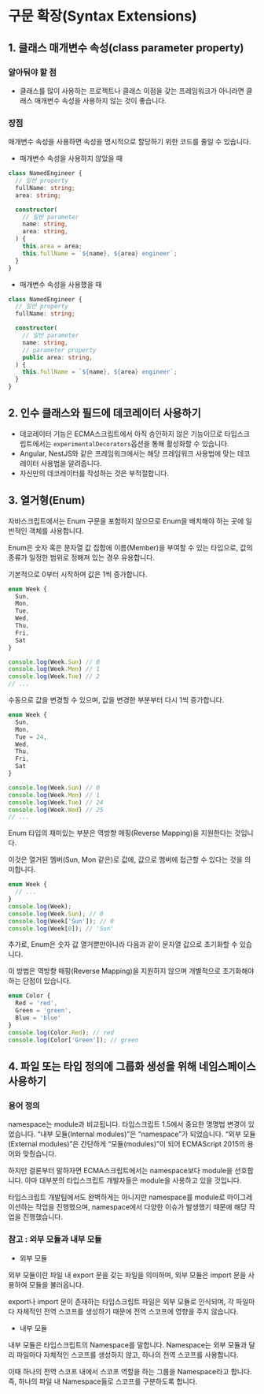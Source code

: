 # 구문 확장(Syntax Extensions)
## 1. 클래스 매개변수 속성(class parameter property)
### 알아둬야 할 점
- 클래스를 많이 사용하는 프로젝트나 클래스 이점을 갖는 프레임워크가 아니라면 클래스 매개변수 속성을 사용하지 않는 것이 좋습니다.
### 장점
매개변수 속성을 사용하면 속성을 명시적으로 할당하기 위한 코드를 줄일 수 있습니다.
- 매개변수 속성을 사용하지 않았을 때
```ts
class NamedEngineer {
  // 일반 property
  fullName: string;
  area: string;

  constructor(
    // 일반 parameter
    name: string,
    area: string,
  ) {
    this.area = area;
    this.fullName = `${name}, ${area} engineer`;
  }
}
```
- 매개변수 속성을 사용했을 때
```ts
class NamedEngineer {
  // 일반 property
  fullName: string;

  constructor(
    // 일반 parameter
    name: string,
    // parameter property
    public area: string,
  ) {
    this.fullName = `${name}, ${area} engineer`;
  }
}
```
## 2. 인수 클래스와 필드에 데코레이터 사용하기
- 데코레이터 기능은 ECMA스크립트에서 아직 승인하지 않은 기능이므로 타입스크립트에서는 `experimentalDecorators`옵션을 통해 활성화할 수 있습니다.
- Angular, NestJS와 같은 프레임워크에서는 해당 프레임워크 사용법에 맞는 데코레이터 사용법을 알려줍니다.
- 자신만의 데코레이터를 작성하는 것은 부적절합니다.
## 3. 열거형(Enum)
자바스크립트에서는 Enum 구문을 포함하지 않으므로 Enum을 배치해야 하는 곳에 일반적인 객체를 사용합니다.

Enum은 숫자 혹은 문자열 값 집합에 이름(Member)을 부여할 수 있는 타입으로, 값의 종류가 일정한 범위로 정해져 있는 경우 유용합니다.

기본적으로 0부터 시작하며 값은 1씩 증가합니다.
```ts
enum Week {
  Sun,
  Mon,
  Tue,
  Wed,
  Thu,
  Fri,
  Sat
}

console.log(Week.Sun) // 0
console.log(Week.Mon) // 1
console.log(Week.Tue) // 2
// ...
```
수동으로 값을 변경할 수 있으며, 값을 변경한 부분부터 다시 1씩 증가합니다.
```ts
enum Week {
  Sun,
  Mon,
  Tue = 24,
  Wed,
  Thu,
  Fri,
  Sat
}

console.log(Week.Sun) // 0
console.log(Week.Mon) // 1
console.log(Week.Tue) // 24
console.log(Week.Wed) // 25
// ...
```
Enum 타입의 재미있는 부분은 역방향 매핑(Reverse Mapping)을 지원한다는 것입니다.

이것은 열거된 멤버(Sun, Mon 같은)로 값에, 값으로 멤버에 접근할 수 있다는 것을 의미합니다.
```ts
enum Week {
  // ...
}
console.log(Week);
console.log(Week.Sun); // 0
console.log(Week['Sun']); // 0
console.log(Week[0]); // 'Sun'
```
추가로, Enum은 숫자 값 열거뿐만아니라 다음과 같이 문자열 값으로 초기화할 수 있습니다.

이 방법은 역방향 매핑(Reverse Mapping)을 지원하지 않으며 개별적으로 초기화해야 하는 단점이 있습니다.
```ts
enum Color {
  Red = 'red',
  Green = 'green',
  Blue = 'blue'
}
console.log(Color.Red); // red
console.log(Color['Green']); // green
```
## 4. 파일 또는 타입 정의에 그룹화 생성을 위해 네임스페이스 사용하기
### 용어 정의
namespace는 module과 비교됩니다. 타입스크립트 1.5에서 중요한 명명법 변경이 있었습니다. “내부 모듈(Internal modules)”은 “namespace”가 되었습니다. “외부 모듈(External modules)”은 간단하게 “모듈(modules)”이 되어 ECMAScript 2015의 용어와 맞췄습니다.

하지만 결론부터 말하자면 ECMA스크립트에서는 namespace보다 module을 선호합니다. 아마 대부분의 타입스크립트 개발자들은 module을 사용하고 있을 것입니다.

타입스크립트 개발팀에서도 완벽하게는 아니지만 namespace를 module로 마이그레이션하는 작업을 진행했으며, namespace에서 다양한 이슈가 발생했기 때문에 해당 작업을 진행했습니다.

### 참고 : 외부 모듈과 내부 모듈
- 외부 모듈

외부 모듈이란 파일 내 export 문을 갖는 파일을 의미하며, 외부 모듈은 import 문을 사용하여 모듈을 불러옵니다.

export나 import 문이 존재하는 타입스크립트 파일은 외부 모듈로 인식되며, 각 파일마다 자체적인 전역 스코프를 생성하기 때문에 전역 스코프에 영향을 주지 않습니다.

- 내부 모듈

내부 모듈은 타입스크립트의 Namespace를 말합니다. Namespace는 외부 모듈과 달리 파일마다 자체적인 스코프를 생성하지 않고, 하나의 전역 스코프를 사용합니다.

이때 하나의 전역 스코프 내에서 스코프 역할을 하는 그룹을 Namespace라고 합니다. 즉, 하나의 파일 내 Namespace들로 스코프를 구분하도록 합니다.